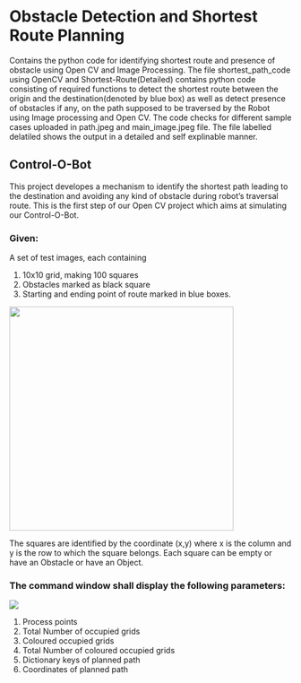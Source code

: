 # Obstacle Detection and Shortest Route Planning
Contains the python code for identifying shortest route and presence of obstacle using Open CV and Image Processing.
The file shortest_path_code using OpenCV and Shortest-Route(Detailed) contains python code consisting of required functions to detect the shortest route between the origin and the destination(denoted by blue box) as well as detect presence of obstacles if any, on the path supposed to be traversed by the Robot using Image processing and Open CV.
The code checks for different sample cases uploaded in path.jpeg and main_image.jpeg file. The file labelled delatiled shows the output in a detailed and self explinable manner.
## Control-O-Bot
This project developes a mechanism to identify the shortest path leading to the destination and avoiding any kind of obstacle during robot’s traversal route. This is the first step of our Open CV project which aims at simulating our Control-O-Bot.
### Given:

A set of test images, each containing

1. 10x10 grid, making 100 squares
2. Obstacles marked as black square
3. Starting and ending point of route marked in blue boxes.

<img src="https://github.com/supu2701/Shortest-Route-using-Open-CV/blob/main/Path_3.jpg" width="400" height= "400" />

The squares are identified by the coordinate (x,y) where x is the column and y is the row to which the square belongs. Each square
can be empty or have an Obstacle or have an Object.

### The command window shall display the following parameters: 
<img src="https://github.com/supu2701/Shortest-Route-using-Open-CV/blob/main/Path_3.PNG" />

1. Process points
2. Total Number of occupied grids
3. Coloured occupied grids
4. Total Number of coloured occupied grids
5. Dictionary keys of planned path
6. Coordinates of planned path
